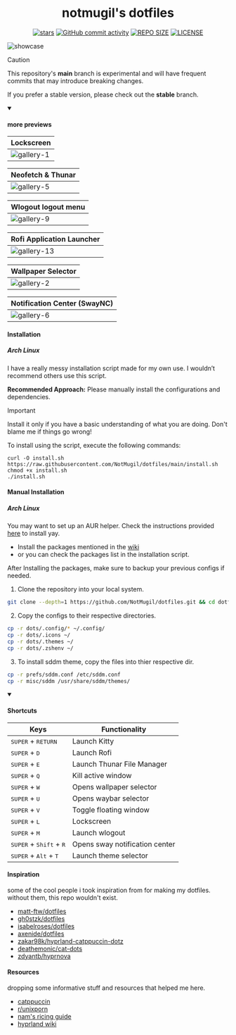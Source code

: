 <div align="center">
  <h1>notmugil's dotfiles</h1>
  <p>
    <a href="https://github.com/NotMugil/dotfiles/stargazers"><img src="https://img.shields.io/github/stars/NotMugil/dotfiles?style=for-the-badge&logo=starship&color=b4befe&logoColor=b4befe&labelColor=302D41" alt="stars"><a>
    <a href="https://github.com/NotMugil/dotfiles?tab=GPL-3.0-1-ov-file"><img alt="GitHub commit activity" src="https://img.shields.io/github/commit-activity/m/NotMugil/dotfiles?style=for-the-badge&logo=github&logoColor=f9e2af&label=Commit Activity&labelColor=302D41&color=f9e2af"></a> 
    <a href="https://github.com/NotMugil/dotfiles/"><img src="https://img.shields.io/github/repo-size/NotMugil/dotfiles?style=for-the-badge&logo=github&logoColor=eba0ac&label=Size&labelColor=302D41&color=eba0ac" alt="REPO SIZE"></a>
    <a href="https://github.com/NotMugil/dotfiles?tab=GPL-3.0-1-ov-file"><img src="https://img.shields.io/github/license/NotMugil/dotfiles?style=for-the-badge&logo=&color=CBA6F7&logoColor=CBA6F7&labelColor=302D41" alt="LICENSE"></a>
</a>
  </p>
  
</div>

![showcase](.github/assets/showcase.png)


> [!CAUTION]
> This repository's **main** branch is experimental and will have frequent commits that may introduce breaking changes.
>
> If you prefer a stable version, please check out the **stable** branch.


<details open>
<summary>
	
#### more previews
</summary>

|  **Lockscreen**                                          |
| -------------------------------------------------------- |
| ![gallery-1](.github/assets/gallery-01.png)              |

| **Neofetch & Thunar**                                    |
| -------------------------------------------------------- |
| ![gallery-5](.github/assets/gallery-05.png)              |

| **Wlogout logout menu**   			           |
| -------------------------------------------------------- |
| ![gallery-9](.github/assets/gallery-09.png)              |

| **Rofi Application Launcher**                            |
| -------------------------------------------------------- |
| ![gallery-13](.github/assets/gallery-13.png)             |

| **Wallpaper Selector**                                   |
| -------------------------------------------------------- |
| ![gallery-2](.github/assets/gallery-17.png)              |

| **Notification Center (SwayNC)**                         |
| -------------------------------------------------------- |
| ![gallery-6](.github/assets/gallery-21.png)              |

</details>

#### Installation
##### Arch Linux
I have a really messy installation script made for my own use. I wouldn’t recommend others use this script. 

**Recommended Approach:** Please manually install the configurations and dependencies.

> [!Important]
> Install it only if you have a basic understanding of what you are doing. Don't blame me if things go wrong!


To install using the script, execute the following commands:
```shell
curl -O install.sh https://raw.githubusercontent.com/NotMugil/dotfiles/main/install.sh
chmod +x install.sh
./install.sh
```

#### Manual Installation
##### Arch Linux
You may want to set up an AUR helper. Check the instructions provided [here](https://github.com/Jguer/yay?tab=readme-ov-file#installation) to install yay.
- Install the packages mentioned in the [wiki](https://github.com/NotMugil/dotfiles/wiki/Packages)
- or you can check the packages list in the installation script.
  
After Installing the packages, make sure to backup your previous configs if needed.  

1. Clone the repository into your local system.
  
```bash
git clone --depth=1 https://github.com/NotMugil/dotfiles.git && cd dotfiles
```

2. Copy the configs to their respective directories. 

```bash
cp -r dots/.config/* ~/.config/
cp -r dots/.icons ~/
cp -r dots/.themes ~/
cp -r dots/.zshenv ~/
```

3. To install sddm theme, copy the files into thier respective dir.

```bash
cp -r prefs/sddm.conf /etc/sddm.conf
cp -r misc/sddm /usr/share/sddm/themes/
```

<details open>
<summary>
	
#### Shortcuts

</summary>


| Keys           		              	| Functionality                                                                   |
|-----------------------------------------------|---------------------------------------------------------------------------------|
| <kbd>SUPER</kbd> + <kbd>RETURN</kbd>          | Launch Kitty				                                          |
| <kbd>SUPER</kbd> + <kbd>D</kbd>		| Launch Rofi 				    	                                  |
| <kbd>SUPER</kbd> + <kbd>E</kbd>      		| Launch Thunar File Manager	 	                                          |
| <kbd>SUPER</kbd> + <kbd>Q</kbd>         	| Kill active window                                                              |
| <kbd>SUPER</kbd> + <kbd>W</kbd>          	| Opens wallpaper selector                                                        |
| <kbd>SUPER</kbd> + <kbd>U</kbd>          	| Opens waybar selector                                                           |
| <kbd>SUPER</kbd> + <kbd>V</kbd>          	| Toggle floating window  	                                                  |
| <kbd>SUPER</kbd> + <kbd>L</kbd>          	| Lockscreen                                            	         	  |
| <kbd>SUPER</kbd> + <kbd>M</kbd>          	| Launch wlogout                                        		          |
| <kbd>SUPER</kbd> + <kbd>Shift</kbd> + <kbd>R</kbd>| Opens sway notification center 	                                          |
| <kbd>SUPER</kbd> + <kbd>Alt</kbd> + <kbd>T</kbd>| Launch theme selector	 	                                          |


</details>


#### Inspiration
some of the cool people i took inspiration from for making my dotfiles. without them, this repo wouldn't exist.
- [matt-ftw/dotfiles](https://github.com/Matt-ftw/dotfiles) 
- [gh0stzk/dotfiles](https://github.com/gh0stzk/dotfiles)
- [isabelroses/dotfiles](https://github.com/isabelroses/dotfiles)
- [axenide/dotfiles](https://github.com/axenide/dotfiles)
- [zakar98k/hyprland-catppuccin-dotz](https://github.com/Zakar98k/hyprland-catppuccin-dotz)
- [deathemonic/cat-dots](https://github.com/Deathemonic/Cat-Dots)
- [zdyantb/hyprnova](https://github.com/zDyanTB/HyprNova)

#### Resources
dropping some informative stuff and resources that helped me here.
- [catppuccin](https://github.com/catppuccin)
- [r/unixporn](https://www.reddit.com/r/unixporn/)
- [nam's ricing guide](https://namishh.me/blog/ricing)
- [hyprland wiki](https://wiki.hyprland.org)
